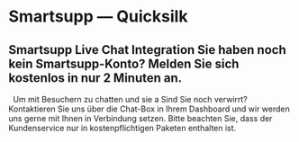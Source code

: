 # Smartsupp — Quicksilk
## Smartsupp Live Chat Integration Sie haben noch kein Smartsupp-Konto? Melden Sie sich kostenlos in nur 2 Minuten an.
  Um mit Besuchern zu chatten und sie a
Sind Sie noch verwirrt? Kontaktieren Sie uns über die Chat-Box in Ihrem Dashboard und wir werden uns gerne mit Ihnen in Verbindung setzen. Bitte beachten Sie, dass der Kundenservice nur in kostenpflichtigen Paketen enthalten ist.

